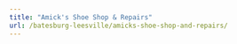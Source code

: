 ```yaml
---
title: "Amick's Shoe Shop & Repairs"
url: /batesburg-leesville/amicks-shoe-shop-and-repairs/
---
```

